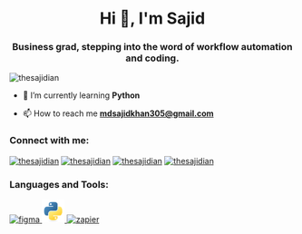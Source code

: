 <h1 align="center">Hi 👋, I'm Sajid</h1>
<h3 align="center">Business grad, stepping into the word of workflow automation and coding.</h3>

<p align="left"> <img src="https://komarev.com/ghpvc/?username=thesajidian&label=Profile%20views&color=0e75b6&style=flat" alt="thesajidian" /> </p>

- 🌱 I’m currently learning **Python**

- 📫 How to reach me **mdsajidkhan305@gmail.com**

<h3 align="left">Connect with me:</h3>
<p align="left">
<a href="https://twitter.com/thesajidian" target="blank"><img align="center" src="https://raw.githubusercontent.com/rahuldkjain/github-profile-readme-generator/master/src/images/icons/Social/twitter.svg" alt="thesajidian" height="30" width="40" /></a>
<a href="https://linkedin.com/in/thesajidian" target="blank"><img align="center" src="https://raw.githubusercontent.com/rahuldkjain/github-profile-readme-generator/master/src/images/icons/Social/linked-in-alt.svg" alt="thesajidian" height="30" width="40" /></a>
<a href="https://fb.com/thesajidian" target="blank"><img align="center" src="https://raw.githubusercontent.com/rahuldkjain/github-profile-readme-generator/master/src/images/icons/Social/facebook.svg" alt="thesajidian" height="30" width="40" /></a>
<a href="https://instagram.com/thesajidian" target="blank"><img align="center" src="https://raw.githubusercontent.com/rahuldkjain/github-profile-readme-generator/master/src/images/icons/Social/instagram.svg" alt="thesajidian" height="30" width="40" /></a>
</p>

<h3 align="left">Languages and Tools:</h3>
<p align="left"> <a href="https://www.figma.com/" target="_blank" rel="noreferrer"> <img src="https://www.vectorlogo.zone/logos/figma/figma-icon.svg" alt="figma" width="40" height="40"/> </a> <a href="https://www.python.org" target="_blank" rel="noreferrer"> <img src="https://raw.githubusercontent.com/devicons/devicon/master/icons/python/python-original.svg" alt="python" width="40" height="40"/> </a> <a href="https://zapier.com" target="_blank" rel="noreferrer"> <img src="https://www.vectorlogo.zone/logos/zapier/zapier-icon.svg" alt="zapier" width="40" height="40"/> </a> </p>
